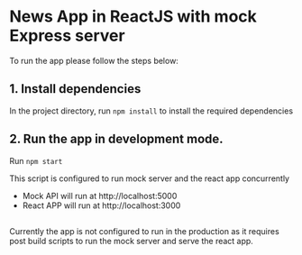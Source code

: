 # News App in ReactJS with mock Express server
To run the app please follow the steps below:

## 1. Install dependencies

In the project directory, run `npm install` to install the required dependencies

## 2. Run the app in development mode.

Run `npm start`

This script is configured to run mock server and the react app concurrently
- Mock API will run at http://localhost:5000
- React APP will run at http://localhost:3000

##

Currently the app is not configured to run in the production as it requires post build scripts to run the mock server and serve the react app.
